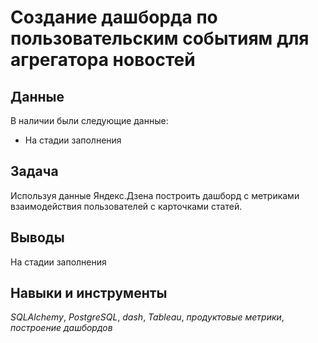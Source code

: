 # Создание дашборда по пользовательским событиям для агрегатора новостей


## Данные

В наличии были следующие данные:
- На стадии заполнения

## Задача

Используя данные Яндекс.Дзена построить дашборд с метриками взаимодействия пользователей с карточками статей.  

## Выводы

На стадии заполнения

## Навыки и инструменты
*SQLAlchemy*, *PostgreSQL*, *dash*, *Tableau*, *продуктовые метрики*, *построение дашбордов*
